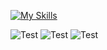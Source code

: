 [![My Skills](https://skillicons.dev/icons?i=html,css,js,bootstrap,java,spring,dart,flutter,graphql,docker,kubernetes,git,maven,jenkins,mysql,postgres,cypress,idea,windows,linux&perline=10)](https://skillicons.dev)

<!--[![Top Langs](https://github-readme-stats.vercel.app/api/top-langs/?username=Yann39&layout=compact&theme=dark&hide=html)](https://github.com/anuraghazra/github-readme-stats)-->

![Test](http://github-profile-summary-cards.vercel.app/api/cards/profile-details?username=Yann39&theme=github_dark)
![Test](http://github-profile-summary-cards.vercel.app/api/cards/repos-per-language?username=Yann39&theme=github_dark&exclude=html)
![Test](http://github-profile-summary-cards.vercel.app/api/cards/productive-time?username=Yann39&theme=github_dark&utcOffset=1)
